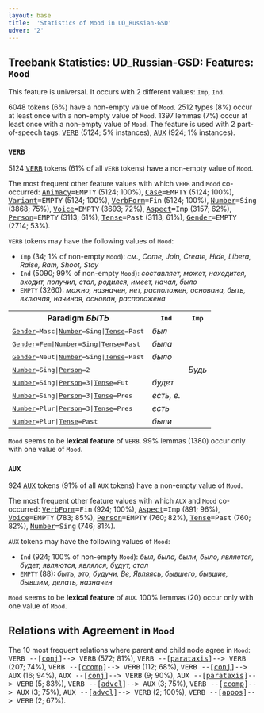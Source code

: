 ```yaml
---
layout: base
title:  'Statistics of Mood in UD_Russian-GSD'
udver: '2'
---
```


## Treebank Statistics: UD_Russian-GSD: Features: `Mood`

This feature is universal.
It occurs with 2 different values: `Imp`, `Ind`.

6048 tokens (6%) have a non-empty value of `Mood`.
2512 types (8%) occur at least once with a non-empty value of `Mood`.
1397 lemmas (7%) occur at least once with a non-empty value of `Mood`.
The feature is used with 2 part-of-speech tags: <tt><a href="ru_gsd-pos-VERB.html">VERB</a></tt> (5124; 5% instances), <tt><a href="ru_gsd-pos-AUX.html">AUX</a></tt> (924; 1% instances).

### `VERB`

5124 <tt><a href="ru_gsd-pos-VERB.html">VERB</a></tt> tokens (61% of all `VERB` tokens) have a non-empty value of `Mood`.

The most frequent other feature values with which `VERB` and `Mood` co-occurred: <tt><a href="ru_gsd-feat-Animacy.html">Animacy</a></tt><tt>=EMPTY</tt> (5124; 100%), <tt><a href="ru_gsd-feat-Case.html">Case</a></tt><tt>=EMPTY</tt> (5124; 100%), <tt><a href="ru_gsd-feat-Variant.html">Variant</a></tt><tt>=EMPTY</tt> (5124; 100%), <tt><a href="ru_gsd-feat-VerbForm.html">VerbForm</a></tt><tt>=Fin</tt> (5124; 100%), <tt><a href="ru_gsd-feat-Number.html">Number</a></tt><tt>=Sing</tt> (3868; 75%), <tt><a href="ru_gsd-feat-Voice.html">Voice</a></tt><tt>=EMPTY</tt> (3693; 72%), <tt><a href="ru_gsd-feat-Aspect.html">Aspect</a></tt><tt>=Imp</tt> (3157; 62%), <tt><a href="ru_gsd-feat-Person.html">Person</a></tt><tt>=EMPTY</tt> (3113; 61%), <tt><a href="ru_gsd-feat-Tense.html">Tense</a></tt><tt>=Past</tt> (3113; 61%), <tt><a href="ru_gsd-feat-Gender.html">Gender</a></tt><tt>=EMPTY</tt> (2714; 53%).

`VERB` tokens may have the following values of `Mood`:

* `Imp` (34; 1% of non-empty `Mood`): <em>см., Come, Join, Create, Hide, Libera, Raise, Ram, Shoot, Stay</em>
* `Ind` (5090; 99% of non-empty `Mood`): <em>составляет, может, находится, входит, получил, стал, родился, имеет, начал, было</em>
* `EMPTY` (3260): <em>можно, назначен, нет, расположен, основана, быть, включая, начиная, основан, расположена</em>

<table>
  <tr><th>Paradigm <i>БЫТЬ</i></th><th><tt>Ind</tt></th><th><tt>Imp</tt></th></tr>
  <tr><td><tt><tt><a href="ru_gsd-feat-Gender.html">Gender</a></tt><tt>=Masc</tt>|<tt><a href="ru_gsd-feat-Number.html">Number</a></tt><tt>=Sing</tt>|<tt><a href="ru_gsd-feat-Tense.html">Tense</a></tt><tt>=Past</tt></tt></td><td><em>был</em></td><td></td></tr>
  <tr><td><tt><tt><a href="ru_gsd-feat-Gender.html">Gender</a></tt><tt>=Fem</tt>|<tt><a href="ru_gsd-feat-Number.html">Number</a></tt><tt>=Sing</tt>|<tt><a href="ru_gsd-feat-Tense.html">Tense</a></tt><tt>=Past</tt></tt></td><td><em>была</em></td><td></td></tr>
  <tr><td><tt><tt><a href="ru_gsd-feat-Gender.html">Gender</a></tt><tt>=Neut</tt>|<tt><a href="ru_gsd-feat-Number.html">Number</a></tt><tt>=Sing</tt>|<tt><a href="ru_gsd-feat-Tense.html">Tense</a></tt><tt>=Past</tt></tt></td><td><em>было</em></td><td></td></tr>
  <tr><td><tt><tt><a href="ru_gsd-feat-Number.html">Number</a></tt><tt>=Sing</tt>|<tt><a href="ru_gsd-feat-Person.html">Person</a></tt><tt>=2</tt></tt></td><td></td><td><em>Будь</em></td></tr>
  <tr><td><tt><tt><a href="ru_gsd-feat-Number.html">Number</a></tt><tt>=Sing</tt>|<tt><a href="ru_gsd-feat-Person.html">Person</a></tt><tt>=3</tt>|<tt><a href="ru_gsd-feat-Tense.html">Tense</a></tt><tt>=Fut</tt></tt></td><td><em>будет</em></td><td></td></tr>
  <tr><td><tt><tt><a href="ru_gsd-feat-Number.html">Number</a></tt><tt>=Sing</tt>|<tt><a href="ru_gsd-feat-Person.html">Person</a></tt><tt>=3</tt>|<tt><a href="ru_gsd-feat-Tense.html">Tense</a></tt><tt>=Pres</tt></tt></td><td><em>есть, е.</em></td><td></td></tr>
  <tr><td><tt><tt><a href="ru_gsd-feat-Number.html">Number</a></tt><tt>=Plur</tt>|<tt><a href="ru_gsd-feat-Person.html">Person</a></tt><tt>=3</tt>|<tt><a href="ru_gsd-feat-Tense.html">Tense</a></tt><tt>=Pres</tt></tt></td><td><em>есть</em></td><td></td></tr>
  <tr><td><tt><tt><a href="ru_gsd-feat-Number.html">Number</a></tt><tt>=Plur</tt>|<tt><a href="ru_gsd-feat-Tense.html">Tense</a></tt><tt>=Past</tt></tt></td><td><em>были</em></td><td></td></tr>
</table>

`Mood` seems to be **lexical feature** of `VERB`. 99% lemmas (1380) occur only with one value of `Mood`.

### `AUX`

924 <tt><a href="ru_gsd-pos-AUX.html">AUX</a></tt> tokens (91% of all `AUX` tokens) have a non-empty value of `Mood`.

The most frequent other feature values with which `AUX` and `Mood` co-occurred: <tt><a href="ru_gsd-feat-VerbForm.html">VerbForm</a></tt><tt>=Fin</tt> (924; 100%), <tt><a href="ru_gsd-feat-Aspect.html">Aspect</a></tt><tt>=Imp</tt> (891; 96%), <tt><a href="ru_gsd-feat-Voice.html">Voice</a></tt><tt>=EMPTY</tt> (783; 85%), <tt><a href="ru_gsd-feat-Person.html">Person</a></tt><tt>=EMPTY</tt> (760; 82%), <tt><a href="ru_gsd-feat-Tense.html">Tense</a></tt><tt>=Past</tt> (760; 82%), <tt><a href="ru_gsd-feat-Number.html">Number</a></tt><tt>=Sing</tt> (746; 81%).

`AUX` tokens may have the following values of `Mood`:

* `Ind` (924; 100% of non-empty `Mood`): <em>был, была, были, было, является, будет, являются, являлся, будут, стал</em>
* `EMPTY` (88): <em>быть, это, будучи, Be, Являясь, бывшего, бывшие, бывшим, делать, назначен</em>

`Mood` seems to be **lexical feature** of `AUX`. 100% lemmas (20) occur only with one value of `Mood`.

## Relations with Agreement in `Mood`

The 10 most frequent relations where parent and child node agree in `Mood`:
<tt>VERB --[<tt><a href="ru_gsd-dep-conj.html">conj</a></tt>]--> VERB</tt> (572; 81%),
<tt>VERB --[<tt><a href="ru_gsd-dep-parataxis.html">parataxis</a></tt>]--> VERB</tt> (207; 74%),
<tt>VERB --[<tt><a href="ru_gsd-dep-ccomp.html">ccomp</a></tt>]--> VERB</tt> (112; 68%),
<tt>VERB --[<tt><a href="ru_gsd-dep-conj.html">conj</a></tt>]--> AUX</tt> (16; 94%),
<tt>AUX --[<tt><a href="ru_gsd-dep-conj.html">conj</a></tt>]--> VERB</tt> (9; 90%),
<tt>AUX --[<tt><a href="ru_gsd-dep-parataxis.html">parataxis</a></tt>]--> VERB</tt> (5; 83%),
<tt>VERB --[<tt><a href="ru_gsd-dep-advcl.html">advcl</a></tt>]--> AUX</tt> (3; 75%),
<tt>VERB --[<tt><a href="ru_gsd-dep-ccomp.html">ccomp</a></tt>]--> AUX</tt> (3; 75%),
<tt>AUX --[<tt><a href="ru_gsd-dep-advcl.html">advcl</a></tt>]--> VERB</tt> (2; 100%),
<tt>VERB --[<tt><a href="ru_gsd-dep-appos.html">appos</a></tt>]--> VERB</tt> (2; 67%).

